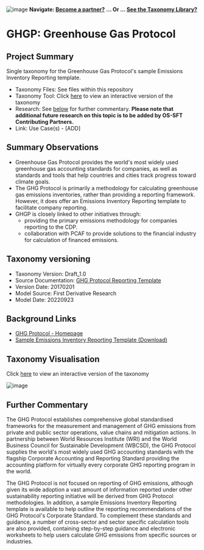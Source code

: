 ![image](https://user-images.githubusercontent.com/112073913/188821900-0c411acf-fbdd-4163-adc9-3ba4e2be78df.png)
**Navigate: [Become a partner?](https://github.com/OS-SFT/06-COLLABORATORS-PARTNERS)**
**... Or ... [See the Taxonomy Library?](https://github.com/orgs/OS-SFT/projects/2)**

# GHGP: Greenhouse Gas Protocol

## Project Summary

Single taxonomy for the Greenhouse Gas Protocol's sample Emissions Inventory Reporting template.

- Taxonomy Files: See files within this repository
- Taxonomy Tool: Click [here](https://os-sft.solidatus.com/viewer/share/YEyBdw4W7KLIJqSwgU1lKall6EGpN7tX) to view an interactive version of the taxonomy
- Research: See [below](https://github.com/OS-SFT/Taxonomy-Mappings-Library/tree/main/Single%20Taxonomies/GHGP#further-commentary) for further commentary. **Please note that additional future research on this topic is to be added by OS-SFT Contributing Partners.**
- Link: Use Case(s) - [ADD]

## Summary Observations

- Greenhouse Gas Protocol provides the world's most widely used greenhouse gas accounting standards for companies, as well as standards and tools that help countries and cities track progress toward climate goals.
- The GHG Protocol is primarily a methodology for calculating greenhouse gas emissions inventories, rather than providing a reporting framework. However, it does offer an Emissions Inventory Reporting template to facilitate company reporting. 
- GHGP is closely linked to other initiatives through:
  - providing the primary emissions methodology for companies reporting to the CDP.
  - collaboration with PCAF to provide solutions to the financial industry for calculation of financed emissions.

## Taxonomy versioning
- Taxonomy Version: Draft_1.0
- Source Documentation: [GHG Protocol Reporting Template](https://ghgprotocol.org/sites/default/files/standards_supporting/GHG-Protocol-Reporting-Template.docx)
- Version Date: 20170201
- Model Source: First Derivative Research
- Model Date: 20220923

## Background Links
- [GHG Protocol - Homepage](https://ghgprotocol.org/)
- [Sample Emissions Inventory Reporting Template (Download)](https://ghgprotocol.org/sites/default/files/standards_supporting/GHG-Protocol-Reporting-Template.docx)

## Taxonomy Visualisation

Click [here](https://os-sft.solidatus.com/viewer/share/YEyBdw4W7KLIJqSwgU1lKall6EGpN7tX) to view an interactive version of the taxonomy

![image](https://github.com/OS-SFT/Taxonomy-Mappings-Library/assets/112079442/f72f97bb-d082-4b4a-8f1b-42993044cbb3)

## Further Commentary

The GHG Protocol establishes comprehensive global standardised frameworks for the measurement and management of GHG emissions from private and public sector operations, value chains and mitigation actions. In partnership between World Resources Institute (WRI) and the World Business Council for Sustainable Development (WBCSD), the GHG Protocol supplies the world's most widely used GHG accounting standards with the flagship Corporate Accounting and Reporting Standard providing the accounting platform for virtually every corporate GHG reporting program in the world.

The GHG Protocol is not focused on reporting of GHG emissions, although given its wide adoption a vast amount of information reported under other sustainability reporting initiative will be derived from GHG Protocol methodologies. In addition, a sample Emissions Inventory Reporting template is available to help outline the reporting recommendations of the GHG Protocol's Corporate Standard. To complement these standards and guidance, a number of cross-sector and sector specific calculation tools are also provided, containing step-by-step guidance and electronic worksheets to help users calculate GHG emissions from specific sources or industries.
